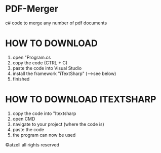 # PDF-Merger
c# code to merge any number of pdf documents

# HOW TO DOWNLOAD
1. open "Program.cs
2. copy the code (CTRL + C)
3. paste the code into Visual Studio
4. install the framework "iTextSharp" (-->see below)
5. finished

# HOW TO DOWNLOAD ITEXTSHARP
1. copy the code into "Itextsharp
2. open CMD
3. navigate to your project (where the code is)
4. paste the code
5. the program can now be used


©atzell all rights reserved 
